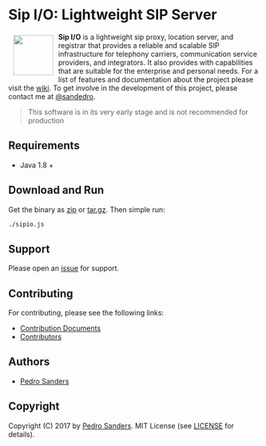 # Sip I/O: Lightweight SIP Server

<a href="https://github.com/psanders/sipio"><img src="https://raw.githubusercontent.com/wiki/psanders/sipio/images/logo.png" align="left" hspace="10" vspace="5" width="80"></a>

**Sip I/O** is a lightweight sip proxy, location server, and registrar that provides a reliable and scalable SIP infrastructure for telephony carriers, communication service providers, and integrators. It also provides with capabilities that are suitable for the enterprise and personal needs. For a list of features and documentation about the project please visit the [wiki](https://github.com/psanders/sip.io/wiki/Home). To get involve in the development of this project, please contact me at [@sandedro](https://twitter.com/sandedro).

> This software is in its very early stage and is not recommended for production

## Requirements

* Java 1.8 +

## Download and Run

Get the binary as [zip](https://github.com/psanders/sipio/releases/download/1.0.0-M1/sipio.1.0.0-M1.zip) or [tar.gz](https://github.com/psanders/sipio/releases/download/1.0.0-M1/sipio.1.0.0-M1.tar.gz). Then simple run:

```bash
./sipio.js
```

## Support

Please open an [issue](https://github.com/psanders/sipio/issues) for support.

## Contributing

For contributing, please see the following links:

 - [Contribution Documents](https://github.com/psanders/sipio/blob/master/CONTRIBUTING.md)
 - [Contributors](https://github.com/psanders/sipio/graphs/contributors)

## Authors
 - [Pedro Sanders](https://github.com/psanders)

## Copyright
Copyright (C) 2017 by [Pedro Sanders](https://github.com/psanders). MIT License (see [LICENSE](https://github.com/psanders/sipio/blob/master/LICENSE) for details).
